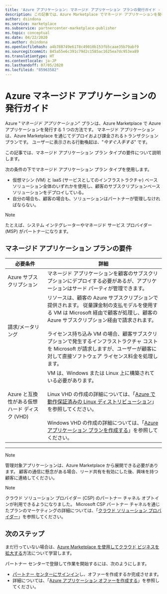 ```yaml
---
title: 'Azure アプリケーション: マネージド アプリケーション プランの発行ガイド - Azure Marketplace'
description: この記事では、Azure Marketplace でマネージド アプリケーションを発行するための要件を説明します。
author: dsindona
ms.service: marketplace
ms.subservice: partnercenter-marketplace-publisher
ms.topic: conceptual
ms.date: 04/22/2020
ms.author: dsindona
ms.openlocfilehash: a4b788749e6178c49010b153fb5caae35b79abf9
ms.sourcegitcommit: 845a55e6c391c79d2c1585ac1625ea7dc953ea89
ms.translationtype: HT
ms.contentlocale: ja-JP
ms.lasthandoff: 07/05/2020
ms.locfileid: "85963582"
---
```

# <a name="publishing-guide-for-azure-managed-applications"></a>Azure マネージド アプリケーションの発行ガイド

Azure "*マネージド アプリケーション*" プランは、Azure Marketplace で Azure アプリケーションを発行する 1 つの方法です。 マネージド アプリケーションは、Azure Marketplace を通じてデプロイおよび課金されるトランザクション プランです。 ユーザーに表示される行動喚起は、"*今すぐ入手する*" です。

この記事では、マネージド アプリケーション プラン タイプの要件について説明します。

次の条件の下でマネージド アプリケーション プラン タイプを使用します。

- 仮想マシン (VM) と IaaS (サービスとしてのインフラストラクチャ) ベース ソリューション全体のいずれかを使用し、顧客のサブスクリプションベース ソリューションをデプロイしている。
- 自分の場合も、顧客の場合も、ソリューションはパートナーが管理しなければならない。

>[!NOTE]
>たとえば、システム インテグレーターやマネージド サービス プロバイダー (MSP) がパートナーになります。  

## <a name="managed-application-offer-requirements"></a>マネージド アプリケーション プランの要件

|必要条件 |詳細  |
|---------|---------|
|Azure サブスクリプション | マネージド アプリケーションを顧客のサブスクリプションにデプロイする必要があるが、アプリケーションはサード パーティが管理できます。 |
|請求/メータリング    |  リソースは、顧客の Azure サブスクリプションで提供されます。 従量課金制の支払モデルを使用する VM は Microsoft 経由で顧客が処理し、顧客の Azure サブスクリプション経由で請求されます。 <br><br> ライセンス持ち込み VM の場合、顧客サブスクリプションで発生するインフラストラクチャ コストを Microsoft が請求しますが、ユーザーが顧客に対して直接ソフトウェア ライセンス料金を処理します。        |
|Azure と互換性がある仮想ハード ディスク (VHD)    |   VM は、Windows または Linux 上に構築されている必要があります。<br><br>Linux VHD の作成の詳細については、「[Azure で動作保証済みの Linux ディストリビューション](../virtual-machines/linux/endorsed-distros.md)」を参照してください。<br><br>Windows VHD の作成の詳細については、「[Azure アプリケーション プランを作成する](./partner-center-portal/create-new-azure-apps-offer.md)」を参照してください。 |

---

> [!NOTE]
> 管理対象アプリケーションは、Azure Marketplace から展開できる必要があります。 顧客の通信に懸念がある場合、リード共有を有効にした後、興味を持つ顧客に連絡してください。  

> [!Note]
> クラウド ソリューション プロバイダー (CSP) のパートナー チャネル オプトインが利用できるようになりました。 Microsoft CSP パートナー チャネルを通じたプランのマーケティングの詳細については、「[クラウド ソリューション プロバイダー](./cloud-solution-providers.md)」を参照してください。

## <a name="next-steps"></a>次のステップ

まだ行っていない場合は、[Azure Marketplace を使用してクラウド ビジネスを拡大する](https://azuremarketplace.microsoft.com/sell)方法について学習します。

パートナー センターで登録して作業を開始するには、次のようにします。

- [パートナー センターにサインイン](https://partner.microsoft.com/dashboard/account/v3/enrollment/introduction/partnership)し、オファーを作成するか完成させます。
- 詳細については、「[Azure アプリケーション オファーを作成する](./partner-center-portal/create-new-azure-apps-offer.md)」を参照してください。
